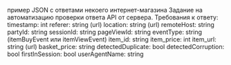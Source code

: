 пример JSON с ответами некоего интернет-магазина
Задание на автоматизацию проверки ответа API от сервера.
Требования к ответу:
timestamp: int
referer: string (url)
location: string (url)
remoteHost: string
partyId: string
sessionId: string
pageViewId: string
eventType: string (itemBuyEvent или itemViewEvent)
item_id: string
item_price: int
item_url: string (url)
basket_price: string
detectedDuplicate: bool
detectedCorruption: bool
firstInSession: bool
userAgentName: string
